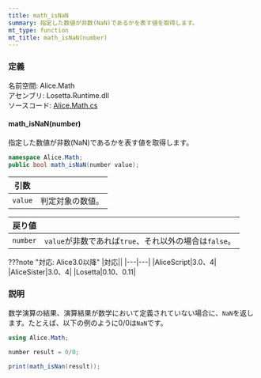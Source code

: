 ```yaml
---
title: math_isNaN
summary: 指定した数値が非数(NaN)であるかを表す値を取得します。
mt_type: function
mt_title: math_isNaN(number)
---
```


### 定義
名前空間: Alice.Math<br/>
アセンブリ: Losetta.Runtime.dll<br/>
ソースコード: [Alice.Math.cs](https://github.com/WSOFT-Project/Losetta/blob/master/Losetta.Runtime/Alice.Math.cs)

#### math_isNaN(number)

指定した数値が非数(NaN)であるかを表す値を取得します。

```cs title="AliceScript"
namespace Alice.Math;
public bool math_isNaN(number value);
```

|引数| |
|-|-|
|`value`|判定対象の数値。|

|戻り値| |
|-|-|
|`number`|`value`が非数であれば`true`、それ以外の場合は`false`。|

???note "対応: Alice3.0以降"
    |対応||
    |---|---|
    |AliceScript|3.0、4|
    |AliceSister|3.0、4|
    |Losetta|0.10、0.11|

### 説明

数学演算の結果、演算結果が数学において定義されていない場合に、`NaN`を返します。たとえば、以下の例のように$0/0$は`NaN`です。

```cs title="AliceScript"
using Alice.Math;

number result = 0/0;

print(math_isNan(result));
```